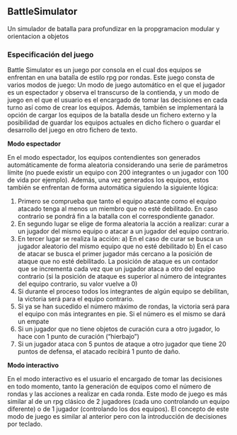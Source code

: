 ## BattleSimulator
Un simulador de batalla para profundizar en la propgramacion modular y orientacion a objetos


### Especificación del juego 

Battle Simulator es un juego por consola en el cual dos equipos se enfrentan en una batalla de estilo rpg por rondas. Este juego consta de varios modos de juego: Un modo de juego automático en el que el jugador es un espectador y observa el transcurso de la contienda, y un modo de juego en el que el usuario es el encargado de tomar las decisiones en cada turno así como de crear los equipos. Además, también se implementará la opción de cargar los equipos de la batalla desde un fichero externo y la posibilidad de guardar los equipos actuales en dicho fichero o guardar el desarrollo del juego en otro fichero de texto.

**Modo espectador**

En el modo espectador, los equipos contendientes son generados automáticamente de forma aleatoria considerando una serie de parámetros límite (no puede existir un equipo con 200 integrantes o un jugador con 100 de vida por ejemplo). Además, una vez generados los equipos, estos también se enfrentan de forma automática siguiendo la siguiente lógica:

1. Primero se comprueba que tanto el equipo atacante como el equipo atacado tenga al menos un miembro que no esté debilitado. En caso contrario se pondrá fin a la batalla con el correspondiente ganador.
2. En segundo lugar se elige de forma aleatoria la acción a realizar: curar a un jugador del mismo equipo o atacar a un jugador del equipo contrario.
3. En tercer lugar se realiza la acción:
  a) En el caso de curar se busca un jugador aleatorio del mismo equipo que no esté debilitado
  b) En el caso de atacar se busca el primer jugador más cercano a la posición de ataque que no esté debilitado. La posición de ataque es un contador que se incrementa cada vez que un jugador ataca a otro del equipo contrario (si la posición de ataque es superior al número de integrantes del equipo contrario, su valor vuelve a 0)
4. Si durante el proceso todos los integrantes de algún equipo se debilitan, la victoria será para el equipo contrario.
5. Si ya se han sucedido el número máximo de rondas, la victoria será para el equipo con más integrantes en pie. Si el número es el mismo se dará un empate
6. Si un jugador que no tiene objetos de curación cura a otro jugador, lo hace con 1 punto de curación (“hierbajo”)
7. Si un jugador ataca con 5 puntos de ataque a otro jugador que tiene 20 puntos de defensa, el atacado recibirá 1 punto de daño.

**Modo interactivo**

En el modo interactivo es el usuario el encargado de tomar las decisiones en todo momento, tanto la generación de equipos como el número de rondas y las acciones a realizar en cada ronda. Este modo de juego es más similar al de un rpg clásico de 2 jugadores (cada uno controlando un equipo diferente) o de 1 jugador (controlando los dos equipos). El concepto de este modo de juego es similar al anterior pero con la introducción de decisiones por teclado.


